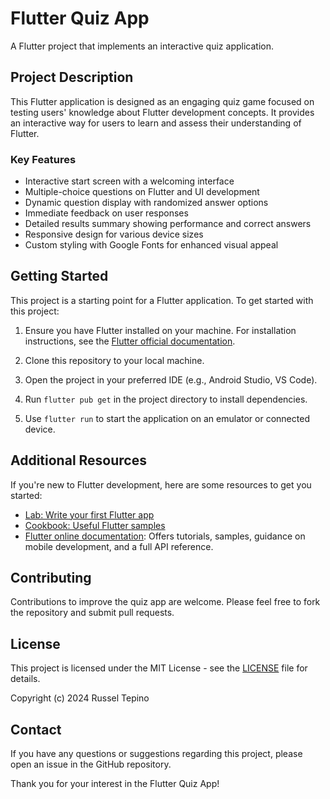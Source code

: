 # Flutter Quiz App

A Flutter project that implements an interactive quiz application.

## Project Description

This Flutter application is designed as an engaging quiz game focused on testing users' knowledge about Flutter development concepts. It provides an interactive way for users to learn and assess their understanding of Flutter.

### Key Features

- Interactive start screen with a welcoming interface
- Multiple-choice questions on Flutter and UI development
- Dynamic question display with randomized answer options
- Immediate feedback on user responses
- Detailed results summary showing performance and correct answers
- Responsive design for various device sizes
- Custom styling with Google Fonts for enhanced visual appeal

## Getting Started

This project is a starting point for a Flutter application. To get started with this project:

1. Ensure you have Flutter installed on your machine. For installation instructions, see the [Flutter official documentation](https://flutter.dev/docs/get-started/install).

2. Clone this repository to your local machine.

3. Open the project in your preferred IDE (e.g., Android Studio, VS Code).

4. Run `flutter pub get` in the project directory to install dependencies.

5. Use `flutter run` to start the application on an emulator or connected device.

## Additional Resources

If you're new to Flutter development, here are some resources to get you started:

- [Lab: Write your first Flutter app](https://docs.flutter.dev/get-started/codelab)
- [Cookbook: Useful Flutter samples](https://docs.flutter.dev/cookbook)
- [Flutter online documentation](https://docs.flutter.dev/): Offers tutorials, samples, guidance on mobile development, and a full API reference.

## Contributing

Contributions to improve the quiz app are welcome. Please feel free to fork the repository and submit pull requests.

## License

This project is licensed under the MIT License - see the [LICENSE](LICENSE) file for details.

Copyright (c) 2024 Russel Tepino

## Contact

If you have any questions or suggestions regarding this project, please open an issue in the GitHub repository.

Thank you for your interest in the Flutter Quiz App!